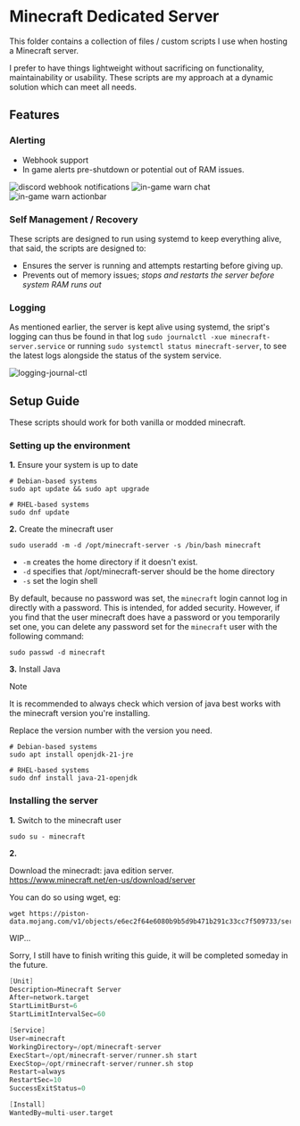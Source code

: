 # Minecraft Dedicated Server

This folder contains a collection of files / custom scripts
I use when hosting a Minecraft server.

I prefer to have things lightweight without sacrificing on
functionality, maintainability or usability.
These scripts are my approach at a dynamic solution 
which can meet all needs.

## Features

### Alerting

- Webhook support
- In game alerts pre-shutdown or potential out of RAM issues.

![discord webhook notifications](readme-img/discord-webhook.png)
![in-game warn chat](readme-img/in-game-warn-chat.png)
![in-game warn actionbar](readme-img/in-game-warn-actionbar.png)

### Self Management / Recovery

These scripts are designed to run using systemd to keep everything alive,
that said, the scripts are designed to:

- Ensures the server is running and attempts restarting before giving up.
- Prevents out of memory issues;
  *stops and restarts the server before system RAM runs out*

### Logging

As mentioned earlier, the server is kept alive using systemd, the sript's logging
can thus be found in that log `sudo journalctl -xue minecraft-server.service`
or running `sudo systemctl status minecraft-server`, to see the latest logs
alongside the status of the system service.

![logging-journal-ctl](readme-img/logging-journalctl.png)

## Setup Guide

These scripts should work for both vanilla or modded minecraft.

### Setting up the environment

**1.** Ensure your system is up to date

```shell
# Debian-based systems
sudo apt update && sudo apt upgrade

# RHEL-based systems
sudo dnf update
```

**2.** Create the minecraft user

```shell
sudo useradd -m -d /opt/minecraft-server -s /bin/bash minecraft
```

- `-m` creates the home directory if it doesn't exist.
- `-d` specifies that /opt/minecraft-server should be the home directory
- `-s` set the login shell

By default, because no password was set, the `minecraft` login cannot log in directly with a password.
This is intended, for added security. However, if you find that the user minecraft does have a password or you temporarily set one, you can delete any password set for the `minecraft` user with the following command:

```shell
sudo passwd -d minecraft
```

**3.** Install Java

> [!NOTE]
> It is recommended to always check which version of java best works with the minecraft version you're installing.

Replace the version number with the version you need.

```shell
# Debian-based systems
sudo apt install openjdk-21-jre

# RHEL-based systems
sudo dnf install java-21-openjdk
```

### Installing the server

**1.** Switch to the minecraft user

```shell
sudo su - minecraft
```

**2.**

Download the minecradt: java edition server.  
https://www.minecraft.net/en-us/download/server

You can do so using wget, eg:
```shell
wget https://piston-data.mojang.com/v1/objects/e6ec2f64e6080b9b5d9b471b291c33cc7f509733/server.jar
```

WIP...

Sorry, I still have to finish writing this guide, it will be completed someday in the future.

```s
[Unit]
Description=Minecraft Server
After=network.target
StartLimitBurst=6
StartLimitIntervalSec=60

[Service]
User=minecraft
WorkingDirectory=/opt/minecraft-server
ExecStart=/opt/minecraft-server/runner.sh start
ExecStop=/opt/rminecraft-server/runner.sh stop
Restart=always
RestartSec=10
SuccessExitStatus=0

[Install]
WantedBy=multi-user.target
```
